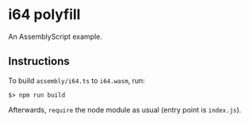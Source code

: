 i64 polyfill
============

An AssemblyScript example.

Instructions
------------

To build `assembly/i64.ts` to `i64.wasm`, run:

```
$> npm run build
```

Afterwards, `require` the node module as usual (entry point is `index.js`).
